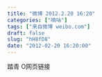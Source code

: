 ```yaml
---
title: "微博 2012.2.20 16:20"
categories: ["嘀咕"]
tags: ["来自微博 weibo.com"]
draft: false
slug: "hH8fD8"
date: "2012-02-20 16:20:00"
---
```


<p>踏青 O网页链接 ​​​​</p>
